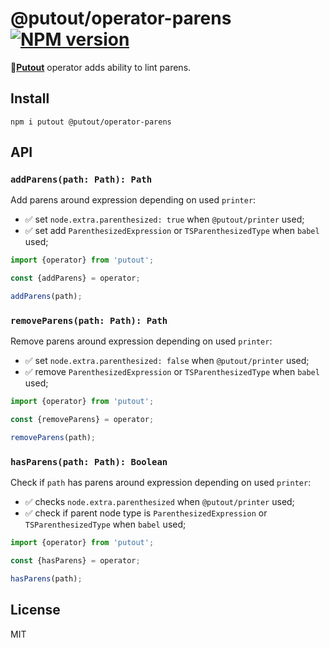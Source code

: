 # @putout/operator-parens [![NPM version][NPMIMGURL]][NPMURL]

[NPMIMGURL]: https://img.shields.io/npm/v/@putout/operator-parens.svg?style=flat&longCache=true
[NPMURL]: https://npmjs.org/package/@putout/operator-parens "npm"

🐊[**Putout**](https://github.com/coderaiser/putout) operator adds ability to lint parens.

## Install

```
npm i putout @putout/operator-parens
```

## API

### `addParens(path: Path): Path`

Add parens around expression depending on used `printer`:

- ✅ set `node.extra.parenthesized: true` when `@putout/printer` used;
- ✅ set add `ParenthesizedExpression` or `TSParenthesizedType` when `babel` used;

```js
import {operator} from 'putout';

const {addParens} = operator;

addParens(path);
```

### `removeParens(path: Path): Path`

Remove parens around expression depending on used `printer`:

- ✅ set `node.extra.parenthesized: false` when `@putout/printer` used;
- ✅ remove `ParenthesizedExpression` or `TSParenthesizedType` when `babel` used;

```js
import {operator} from 'putout';

const {removeParens} = operator;

removeParens(path);
```

### `hasParens(path: Path): Boolean`

Check if `path` has parens around expression depending on used `printer`:

- ✅ checks `node.extra.parenthesized` when `@putout/printer` used;
- ✅ check if parent node type is `ParenthesizedExpression` or `TSParenthesizedType` when `babel` used;

```js
import {operator} from 'putout';

const {hasParens} = operator;

hasParens(path);
```

## License

MIT
